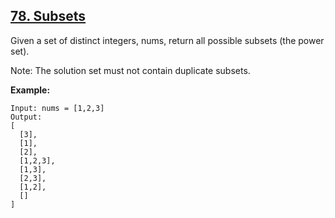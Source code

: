 ## [78. Subsets](https://leetcode.com/problems/subsets/)

Given a set of distinct integers, nums, return all possible subsets (the power set).

Note: The solution set must not contain duplicate subsets.

**Example:**

```
Input: nums = [1,2,3]
Output:
[
  [3],
  [1],
  [2],
  [1,2,3],
  [1,3],
  [2,3],
  [1,2],
  []
]
```
